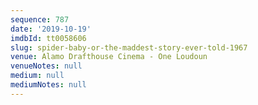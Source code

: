 ```yaml
---
sequence: 787
date: '2019-10-19'
imdbId: tt0058606
slug: spider-baby-or-the-maddest-story-ever-told-1967
venue: Alamo Drafthouse Cinema - One Loudoun
venueNotes: null
medium: null
mediumNotes: null
---
```


